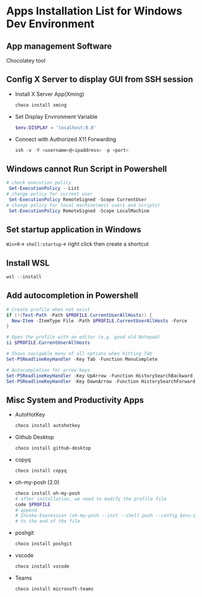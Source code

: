 # Apps Installation List for Windows Dev Environment

## App management Software

Chocolatey tool

## Config X Server to display GUI from SSH session

- Install X Server App(Xming)

  ```ps1
  choco install xming
  ```

- Set Display Environment Variable
  
  ```ps1
  $env:DISPLAY = 'localhost:0.0'
  ```

- Connect with Authorized X11 Forwarding

  ```ps1
  ssh -v -Y <username>@<ipaddress> -p <port>
  ```

## Windows cannot Run Script in Powershell

```ps1
# check execution policy
 Get-ExecutionPolicy --List
# change policy for current user
 Set-ExecutionPolicy RemoteSigned -Scope CurrentUser
# change policy for local machine(most users and scripts)
 Set-ExecutionPolicy RemoteSigned -Scope LocalMachine
```

## Set startup application in Windows

`Win+R`-> `shell:startup`-> right click then create a shortcut

## Install WSL

```ps1
wsl --install 
```

## Add autocompletion in Powershell

```ps1
# Create profile when not exist
if (!(Test-Path -Path $PROFILE.CurrentUserAllHosts)) {
  New-Item -ItemType File -Path $PROFILE.CurrentUserAllHosts -Force
}

# Open the profile with an editor (e.g. good old Notepad)
ii $PROFILE.CurrentUserAllHosts
```

```ps1
# Shows navigable menu of all options when hitting Tab
Set-PSReadlineKeyHandler -Key Tab -Function MenuComplete

# Autocompletion for arrow keys
Set-PSReadlineKeyHandler -Key UpArrow -Function HistorySearchBackward
Set-PSReadlineKeyHandler -Key DownArrow -Function HistorySearchForward
```


## Misc System and Productivity Apps

- AutoHotKey
  
  ```ps1
  choco install autohotkey
  ```

- Github Desktop
  
  ```ps1
  choco install github-desktop
  ```
  
- copyq
  
  ```ps1
  choco install copyq
  ```

- oh-my-posh (2.0)
  
  ```ps1
  choco install oh-my-posh
  # after installation, we need to modify the profile file
  code $PROFILE
  # append 
  # Invoke-Expression (oh-my-posh --init --shell pwsh --config $env:LocalAppData/Programs/oh-my-posh/themes/pure.omp.json) 
  # to the end of the file
  ```

- poshgit
  
  ```ps1
  choco install poshgit
  ```

- vscode

  ```ps1
  choco install vscode
  ```

- Teams
  
  ```ps1
  choco install microsoft-teams
  ```
